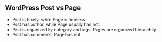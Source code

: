 ## WordPress Post vs Page
- Post is timely, while Page is timeless.
- Post has author, while Page usually has not.
- Post is organized by category and tags, Pages are organized hierarchily.
- Post has comments, Page has not.

